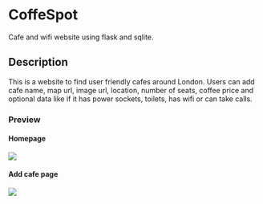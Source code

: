 # CoffeSpot

Cafe and wifi website using flask and sqlite.

## Description

This is a website to find user friendly cafes around London. Users can add cafe name, map url, image url, location, number of seats, coffee price and optional data like if it has power sockets, toilets, has wifi or can take calls.

### Preview

#### Homepage

<img src="https://user-images.githubusercontent.com/91461938/192082422-45c3152f-8cfe-421f-b8bb-8d7fe6dda86b.png">

#### Add cafe page

<img src="https://user-images.githubusercontent.com/91461938/192082437-7de3dcea-cb37-4235-b84e-1ce57af813b7.png">
